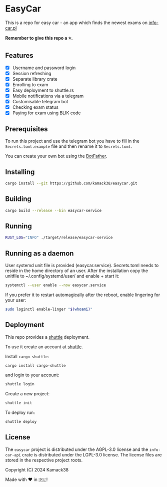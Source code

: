 # EasyCar

This is a repo for easy car - an app which finds the newest exams on
[info-car.pl](https://info-car.pl/)

**Remember to give this repo a ⭐.**

## Features

- [x] Username and password login
- [x] Session refreshing
- [x] Separate library crate
- [x] Enrolling to exam
- [x] Easy deployment to shuttle.rs
- [x] Mobile notifications via a telegram
- [x] Customisable telegram bot
- [x] Checking exam status
- [x] Paying for exam using BLIK code

## Prerequisites

To run this project and use the telegram bot you have to fill in the
`Secrets.toml.example` file and then rename it to `Secrets.toml`.

You can create your own bot using the [BotFather](https://t.me/botfather).

## Installing

```bash
cargo install --git https://github.com/kamack38/easycar.git
```

## Building

```bash
cargo build --release --bin easycar-service
```

## Running

```bash
RUST_LOG="INFO" ./target/release/easycar-service
```

## Running as a daemon

User systemd unit file is provided (easycar.service).
Secrets.toml needs to reside in the home directory of an user.
After the installation copy the unitfile to ~/.config/systemd/user/ and enable + start it:

```bash
systemctl --user enable --now easycar.service
```

If you prefer it to restart automagically after the reboot, enable lingering for your user:

```bash
sudo loginctl enable-linger "$(whoami)"
```

## Deployment

This repo provides a [shuttle](shuttle.rs) deployment.

To use it create an account at [shuttle](https://console.shuttle.rs/login).

Install `cargo-shuttle`:

```bash
cargo install cargo-shuttle
```

and login to your account:

```bash
shuttle login
```

Create a new project:

```bash
shuttle init
```

To deploy run:

```bash
shuttle deploy
```

## License

The `easycar` project is distributed under the AGPL-3.0 license and the
`info-car-api` crate is distributed under the LGPL-3.0 license. The license
files are stored in the respective project roots.

Copyright (C) 2024 Kamack38

Made with :heart: in :poland:!
